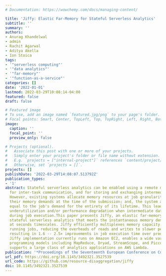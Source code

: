 ```yaml
---
# Documentation: https://wowchemy.com/docs/managing-content/

title: 'Jiffy: Elastic Far-Memory for Stateful Serverless Analytics'
subtitle: ''
summary: ''
authors:
- Anurag Khandelwal
- admin
- Rachit Agarwal
- Aditya Akella
- Ion Stoica
tags:
- '"serverless computing"'
- '"data analytics"'
- '"far-memory"'
- '"function-as-a-service"'
categories: []
date: '2022-01-01'
lastmod: 2022-03-29T10:08:14-04:00
featured: false
draft: false

# Featured image
# To use, add an image named `featured.jpg/png` to your page's folder.
# Focal points: Smart, Center, TopLeft, Top, TopRight, Left, Right, BottomLeft, Bottom, BottomRight.
image:
  caption: ''
  focal_point: ''
  preview_only: false

# Projects (optional).
#   Associate this post with one or more of your projects.
#   Simply enter your project's folder or file name without extension.
#   E.g. `projects = ["internal-project"]` references `content/project/deep-learning/index.md`.
#   Otherwise, set `projects = []`.
projects: []
publishDate: '2022-03-29T14:08:07.513792Z'
publication_types:
- '1'
abstract: Stateful serverless analytics can be enabled using a remote memory system
  for inter-task communication, and for storing and exchanging intermediate data.
  However, existing systems allocate memory resources at job granularity---jobs specify
  their memory demands at the time of the submission; and, the system allocates memory
  equal to the job's demand for the entirety of its lifetime. This leads to resource
  underutilization and/or performance degradation when intermediate data sizes vary
  during job execution.This paper presents Jiffy, an elastic far-memory system for
  stateful serverless analytics that meets the instantaneous memory demand of a job
  at seconds timescales. Jiffy efficiently multiplexes memory capacity across concurrently
  running jobs, reducing the overheads of reads and writes to slower persistent storage,
  resulting in 1.6 -- 2.5× improvements in job execution time over production workloads.
  Jiffy implementation currently runs on Amazon EC2, enables a wide variety of distributed
  programming models including MapReduce, Dryad, StreamScope, and Piccolo, and natively
  supports a large class of analytics applications on AWS Lambda.
publication: '*Proceedings of the Seventeenth European Conference on Computer Systems(EuroSys)*'
url_pdf: https://doi.org/10.1145/3492321.3527539
url_code: https://github.com/resource-disaggregation/jiffy
doi: 10.1145/3492321.3527539
---
```

